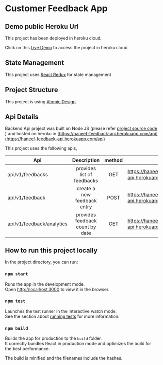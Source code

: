 # Customer Feedback App

## Demo public Heroku Url

This project has been deployed in heroku cloud.

Click on this [Live Demo](https://haneef-feedback.herokuapp.com/) to access the project in heroku cloud. 

## State Management

This project uses [React Redux](https://react-redux.js.org/) for state management

## Project Structure

This project is using [Atomic Design](https://bradfrost.com/blog/post/atomic-web-design/)

## Api Details

Backend Api project was built on Node JS (please refer [project source code](https://github.com/mhaneef50673/feedback-api) ) and hosted on heroku in [https://haneef-feedback-api.herokuapp.com/api](https://haneef-feedback-api.herokuapp.com/api)

This project uses the following apis,

| Api        | Description           | method  | live url  |
| ------------- |:-------------:| :-----:| -----|
| api/v1/feedbacks     | provides list of feedbacks | GET | https://haneef-feedback-api.herokuapp.com/api/v1/feedbacks |
| api/v1/feedback      | create a new feedback entry |  POST | https://haneef-feedback-api.herokuapp.com/api/v1/feedback |
| api/v1/feedback/analytics | provides feedback count by date |	GET | https://haneef-feedback-api.herokuapp.com/api/v1/feedback/analytics/ |

## How to run this project locally

In the project directory, you can run:

### `npm start`

Runs the app in the development mode.<br />
Open [http://localhost:3000](http://localhost:3000) to view it in the browser.

### `npm test`

Launches the test runner in the interactive watch mode.<br />
See the section about [running tests](https://facebook.github.io/create-react-app/docs/running-tests) for more information.

### `npm build`

Builds the app for production to the `build` folder.<br />
It correctly bundles React in production mode and optimizes the build for the best performance.

The build is minified and the filenames include the hashes.<br />
